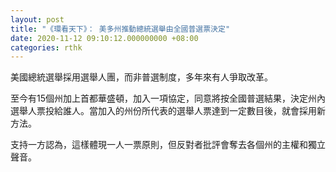 ```yaml
---
layout: post
title: "《環看天下》： 美多州推動總統選舉由全國普選票決定"
date: 2020-11-12 09:10:12.000000000 +08:00
categories: rthk
---
```


美國總統選舉採用選舉人團，而非普選制度，多年來有人爭取改革。

至今有15個州加上首都華盛頓，加入一項協定，同意將按全國普選結果，決定州內選舉人票投給誰人。當加入的州份所代表的選舉人票達到一定數目後，就會採用新方法。

支持一方認為，這樣體現一人一票原則，但反對者批評會奪去各個州的主權和獨立聲音。
